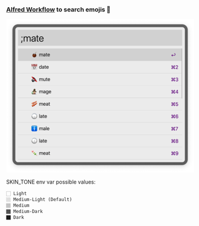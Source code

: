 ### [Alfred Workflow](https://www.alfredapp.com/workflows/) to search emojis 🧉

![Emoji Mate example](/img/example.png)


SKIN_TONE env var possible values:

	🏻 Light
	🏼 Medium-Light (Default)
	🏽 Medium
	🏾 Medium-Dark	
	🏿 Dark
